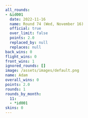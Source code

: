 ```yaml
---
all_rounds:
- &id001
  date: 2022-11-16
  name: Round 74 (Wed, November 16)
  official: true
  over_limit: false
  points: 2.0
  replaced_by: null
  replaces: null
back_wins: 0
flight_wins: 0
front_wins: 1
ignored_rounds: []
image: /assets/images/default.png
name: Adam
overall_wins: 0
points: 2.0
rounds: 1
rounds_by_month:
  11:
  - *id001
skins: 0
---
```


